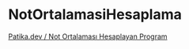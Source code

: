 # NotOrtalamasiHesaplama

[Patika.dev / Not Ortalaması Hesaplayan Program](https://www.patika.dev/tr)
